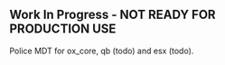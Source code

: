 ## Work In Progress - NOT READY FOR PRODUCTION USE

Police MDT for ox_core, qb (todo) and esx (todo).

